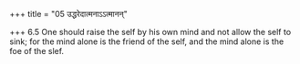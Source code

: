 +++
title = "05 उद्धरेदात्मनाऽऽत्मानन्"

+++
6.5 One should raise the self by his own mind and not allow the self to
sink; for the mind alone is the friend of the self, and the mind alone
is the foe of the slef.
